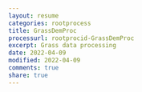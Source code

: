 ```yaml
---
layout: resume
categories: rootprocess
title: GrassDemProc
processurl: rootprocid-GrassDemProc
excerpt: Grass data processing
date: 2022-04-09
modified: 2022-04-09
comments: true
share: true
---
```


